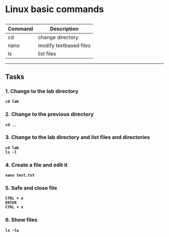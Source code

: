 # Linux basic commands
## 
| Command | Description |
| --- | --- |
| cd | change directory |
| nano | modify textbased files |
| ls | list files |
---

## Tasks
### 1. Change to the lab directory
**`cd lab`**  

### 2. Change to the previous directory
**`cd ..`**  

### 3. Change to the lab directory and list files and directories
**`cd lab`**  
**`ls -l`**

### 4. Create a file and edit it
**`nano test.txt`**  

### 5. Safe and close file
**`CTRL + o`**  
**`ENTER`**  
**`CTRL + x`**

### 6. Show files 
**`ls -la`**  
